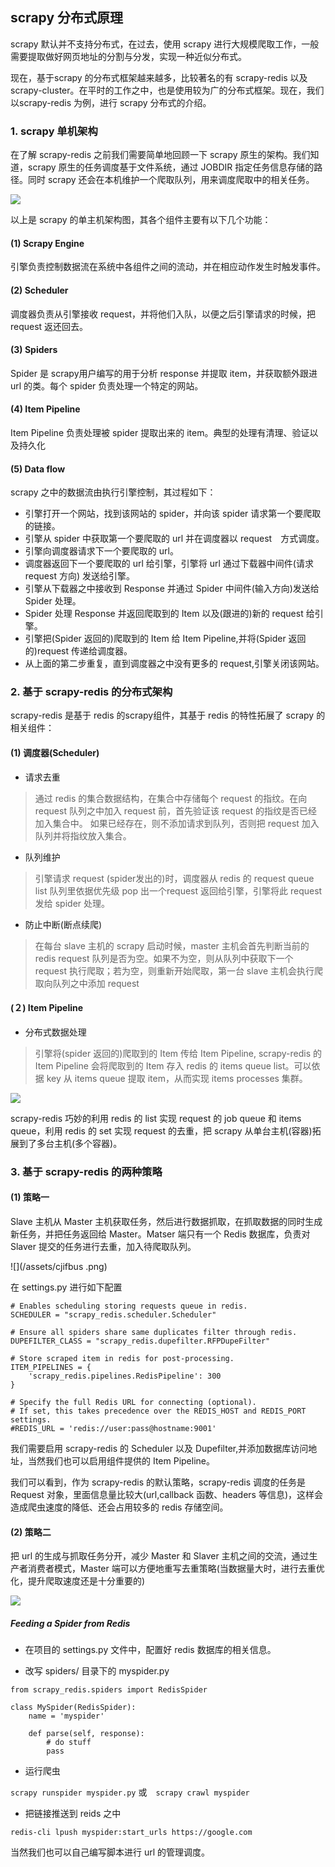 ## scrapy 分布式原理

scrapy 默认并不支持分布式，在过去，使用 scrapy 进行大规模爬取工作，一般需要提取做好网页地址的分割与分发，实现一种近似分布式。

现在，基于scrapy 的分布式框架越来越多，比较著名的有 scrapy-redis 以及 scrapy-cluster。在平时的工作之中，也是使用较为广的分布式框架。现在，我们以scrapy-redis 为例，进行 scrapy 分布式的介绍。

### 1. scrapy 单机架构
在了解 scrapy-redis 之前我们需要简单地回顾一下 scrapy 原生的架构。我们知道，scrapy 原生的任务调度基于文件系统，通过 JOBDIR 指定任务信息存储的路径。同时 scrapy 还会在本机维护一个爬取队列，用来调度爬取中的相关任务。

![](/assets/scrapyshecle.png)

以上是 scrapy 的单主机架构图，其各个组件主要有以下几个功能：

#### \(1\) Scrapy Engine
引擎负责控制数据流在系统中各组件之间的流动，并在相应动作发生时触发事件。

#### \(2\) Scheduler
调度器负责从引擎接收 request，并将他们入队，以便之后引擎请求的时候，把 request 返还回去。

#### \(3\) Spiders
Spider 是 scrapy用户编写的用于分析 response 并提取 item，并获取额外跟进 url 的类。每个 spider 负责处理一个特定的网站。

#### \(4\) Item Pipeline
Item Pipeline 负责处理被 spider 提取出来的 item。典型的处理有清理、验证以及持久化

#### \(5\) Data flow
scrapy 之中的数据流由执行引擎控制，其过程如下：

* 引擎打开一个网站，找到该网站的 spider，并向该 spider 请求第一个要爬取的链接。
* 引擎从 spider 中获取第一个要爬取的 url 并在调度器以 request　方式调度。
* 引擎向调度器请求下一个要爬取的 url。
* 调度器返回下一个要爬取的 url 给引擎，引擎将 url 通过下载器中间件(请求 request 方向) 发送给引擎。
* 引擎从下载器之中接收到 Response 并通过 Spider 中间件(输入方向)发送给 Spider 处理。
* Spider 处理 Response 并返回爬取到的 Item 以及(跟进的)新的 request 给引擎。
* 引擎把(Spider 返回的)爬取到的 Item 给 Item Pipeline,并将(Spider 返回的)request 传递给调度器。
* 从上面的第二步重复，直到调度器之中没有更多的 request,引擎关闭该网站。

### 2. 基于 scrapy-redis 的分布式架构
scrapy-redis 是基于 redis 的scrapy组件，其基于 redis 的特性拓展了 scrapy 的相关组件：
#### \(1\) 调度器(Scheduler)
* 请求去重
>通过 redis 的集合数据结构，在集合中存储每个 request 的指纹。在向 request 队列之中加入 request 前，首先验证该 request 的指纹是否已经加入集合中。
>如果已经存在，则不添加请求到队列，否则把 request 加入队列并将指纹放入集合。
* 队列维护
>引擎请求 request (spider发出的)时，调度器从 redis 的 request queue list 队列里依据优先级 pop 出一个request 返回给引擎，引擎将此 request 发给 spider 处理。
* 防止中断(断点续爬)
>在每台 slave 主机的 scrapy 启动时候，master 主机会首先判断当前的 redis request 队列是否为空。如果不为空，则从队列中获取下一个 request 执行爬取；若为空，则重新开始爬取，第一台 slave 主机会执行爬取向队列之中添加 request

#### \(２\) Item Pipeline
* 分布式数据处理 
>引擎将(spider 返回的)爬取到的 Item 传给 Item Pipeline, scrapy-redis 的 Item Pipeline 会将爬取到的 Item 存入 redis 的 items queue list。可以依据 key 从 items queue 提取 item，从而实现 items processes 集群。

![](/assets/scrapymaster.png)

scrapy-redis 巧妙的利用 redis 的 list 实现 request 的 job queue 和 items queue，利用 redis 的 set 实现 request 的去重，把 scrapy 从单台主机(容器)拓展到了多台主机(多个容器)。

### 3. 基于 scrapy-redis 的两种策略
#### \(1\) 策略一
Slave 主机从 Master 主机获取任务，然后进行数据抓取，在抓取数据的同时生成新任务，并把任务返回给 Master。Matser 端只有一个 Redis 数据库，负责对 Slaver 提交的任务进行去重，加入待爬取队列。

![](/assets/cjifbus .png)

在 settings.py 进行如下配置

```
# Enables scheduling storing requests queue in redis.
SCHEDULER = "scrapy_redis.scheduler.Scheduler"

# Ensure all spiders share same duplicates filter through redis.
DUPEFILTER_CLASS = "scrapy_redis.dupefilter.RFPDupeFilter"

# Store scraped item in redis for post-processing.
ITEM_PIPELINES = {
    'scrapy_redis.pipelines.RedisPipeline': 300
}

# Specify the full Redis URL for connecting (optional).
# If set, this takes precedence over the REDIS_HOST and REDIS_PORT settings.
#REDIS_URL = 'redis://user:pass@hostname:9001'
```

我们需要启用 scrapy-redis 的 Scheduler 以及 Dupefilter,并添加数据库访问地址，当然我们也可以启用组件提供的 Item Pipeline。

我们可以看到，作为 scrapy-redis 的默认策略，scrapy-redis 调度的任务是 Request 对象，里面信息量比较大(url,callback 函数、headers 等信息)，这样会造成爬虫速度的降低、还会占用较多的 redis 存储空间。

#### \(2\) 策略二
把 url 的生成与抓取任务分开，减少 Master 和 Slaver 主机之间的交流，通过生产者消费者模式，Master 端可以方便地重写去重策略(当数据量大时，进行去重优化，提升爬取速度还是十分重要的)

![](/assets/ggggg.png)

##### Feeding a Spider from Redis
* 在项目的 settings.py 文件中，配置好 redis 数据库的相关信息。

* 改写 spiders/ 目录下的 myspider.py

```
from scrapy_redis.spiders import RedisSpider

class MySpider(RedisSpider):
    name = 'myspider'

    def parse(self, response):
        # do stuff
        pass
```

* 运行爬虫

`scrapy runspider myspider.py` 或　`scrapy crawl myspider`

* 把链接推送到 reids 之中

`redis-cli lpush myspider:start_urls https://google.com`

当然我们也可以自己编写脚本进行 url 的管理调度。